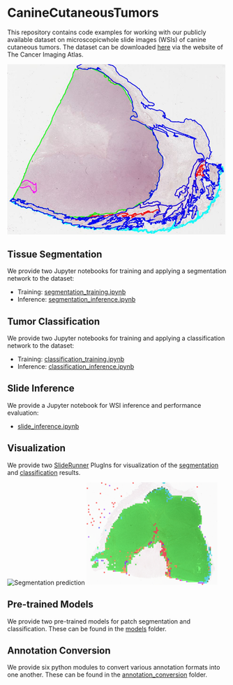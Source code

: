 # CanineCutaneousTumors

This repository contains code examples for working with our publicly available dataset on microscopicwhole slide images 
(WSIs) of canine cutaneous tumors. The dataset can be downloaded [here](https://wiki.cancerimagingarchive.net/display/Public/CAnine+CuTaneous+Cancer+Histology+%28CATCH%29+Dataset) via the website of The Cancer Imaging Atlas.

<p float="left">
  <img src="canine_cutaneous.JPG" width="500" alt="Dataset"/>
</p>

## Tissue Segmentation
We provide two Jupyter notebooks for training and applying a segmentation network to the dataset:
* Training: [segmentation_training.ipynb](segmentation/segmentation_training.ipynb)
* Inference: [segmentation_inference.ipynb](segmentation/segmentation_inference.ipynb)

## Tumor Classification
We provide two Jupyter notebooks for training and applying a classification network to the dataset:
* Training: [classification_training.ipynb](classification/classification_training.ipynb)
* Inference: [classification_inference.ipynb](classification/classification_inference.ipynb)

## Slide Inference
We provide a Jupyter notebook for WSI inference and performance evaluation:
* [slide_inference.ipynb](evaluation/slide_inference.ipynb) 

## Visualization
We provide two [SlideRunner](https://github.com/DeepPathology/SlideRunner) PlugIns for visualization of the [segmentation](plugins/wsi_segmentation.py) and 
[classification](plugins/wsi_classification.py) results.

<p float="left">
  <img src="segmentation_pred.png" width="300" alt="Segmentation prediction"/>
  <img src="classification_pred.png" width="300" alt="Classification prediction"/> 
</p>


## Pre-trained Models
We provide two pre-trained models for patch segmentation and classification. These can be found in the 
[models](models) folder. 
<!-- A detailed evaluation of these models can be found in our ScientificData paper:   
> Link to paper -->


## Annotation Conversion
We provide six python modules to convert various annotation formats into one another. These can be found in the 
[annotation_conversion](annotation_conversion) folder. 

  